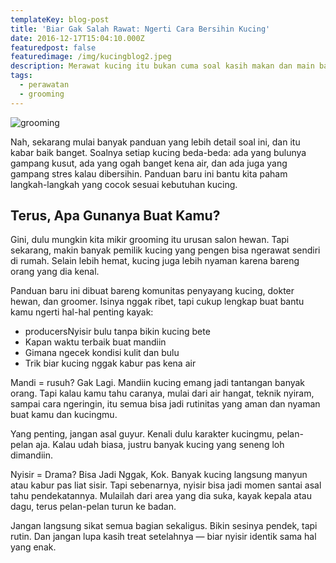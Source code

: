 ```yaml
---
templateKey: blog-post
title: 'Biar Gak Salah Rawat: Ngerti Cara Bersihin Kucing'
date: 2016-12-17T15:04:10.000Z
featuredpost: false
featuredimage: /img/kucingblog2.jpeg
description: Merawat kucing itu bukan cuma soal kasih makan dan main bareng. Kalau pengen kucingmu sehat, nyaman, dan bulunya kinclong, kamu juga perlu ngerti cara bersih-bersih yang bener — dari nyisir bulu sampai mandiin.
tags:
  - perawatan
  - grooming
---
```

![grooming](/img/kucingblog2.jpeg)

Nah, sekarang mulai banyak panduan yang lebih detail soal ini, dan itu kabar baik banget. Soalnya setiap kucing beda-beda: ada yang bulunya gampang kusut, ada yang ogah banget kena air, dan ada juga yang gampang stres kalau dibersihin. Panduan baru ini bantu kita paham langkah-langkah yang cocok sesuai kebutuhan kucing.

## Terus, Apa Gunanya Buat Kamu?

Gini, dulu mungkin kita mikir grooming itu urusan salon hewan. Tapi sekarang, makin banyak pemilik kucing yang pengen bisa ngerawat sendiri di rumah. Selain lebih hemat, kucing juga lebih nyaman karena bareng orang yang dia kenal.

Panduan baru ini dibuat bareng komunitas penyayang kucing, dokter hewan, dan groomer. Isinya nggak ribet, tapi cukup lengkap buat bantu kamu ngerti hal-hal penting kayak:

* producersNyisir bulu tanpa bikin kucing bete
* Kapan waktu terbaik buat mandiin
* Gimana ngecek kondisi kulit dan bulu
* Trik biar kucing nggak kabur pas kena air

Mandi = rusuh? Gak Lagi.
Mandiin kucing emang jadi tantangan banyak orang. Tapi kalau kamu tahu caranya, mulai dari air hangat, teknik nyiram, sampai cara ngeringin, itu semua bisa jadi rutinitas yang aman dan nyaman buat kamu dan kucingmu.

Yang penting, jangan asal guyur. Kenali dulu karakter kucingmu, pelan-pelan aja. Kalau udah biasa, justru banyak kucing yang seneng loh dimandiin.

Nyisir = Drama? Bisa Jadi Nggak, Kok.
Banyak kucing langsung manyun atau kabur pas liat sisir. Tapi sebenarnya, nyisir bisa jadi momen santai asal tahu pendekatannya. Mulailah dari area yang dia suka, kayak kepala atau dagu, terus pelan-pelan turun ke badan.

Jangan langsung sikat semua bagian sekaligus. Bikin sesinya pendek, tapi rutin. Dan jangan lupa kasih treat setelahnya — biar nyisir identik sama hal yang enak.



